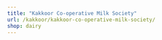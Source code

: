 ```yaml
---
title: "Kakkoor Co-operative Milk Society"
url: /kakkoor/kakkoor-co-operative-milk-society/
shop: dairy
---
```

